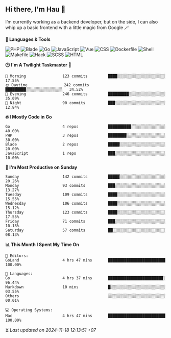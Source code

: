 ## Hi there, I'm Hau 👋
I’m currently working as a backend developer, but on the side, I can also whip up a basic frontend with a little magic from Google 🪄

<!--START_SECTION:readme-stats-->
**💬 Languages & Tools**

![PHP](https://img.shields.io/badge/PHP-63.53%25-4F5D95?&logo=PHP&labelColor=151b23)
![Blade](https://img.shields.io/badge/Blade-25.65%25-f7523f?&logo=Blade&labelColor=151b23)
![Go](https://img.shields.io/badge/Go-06.64%25-00ADD8?&logo=Go&labelColor=151b23)
![JavaScript](https://img.shields.io/badge/JavaScript-02.34%25-f1e05a?&logo=JavaScript&labelColor=151b23)
![Vue](https://img.shields.io/badge/Vue-01.18%25-41b883?&logo=Vue&labelColor=151b23)
![CSS](https://img.shields.io/badge/CSS-00.28%25-563d7c?&logo=CSS&labelColor=151b23)
![Dockerfile](https://img.shields.io/badge/Dockerfile-00.12%25-384d54?&logo=Dockerfile&labelColor=151b23)
![Shell](https://img.shields.io/badge/Shell-00.09%25-89e051?&logo=Shell&labelColor=151b23)
![Makefile](https://img.shields.io/badge/Makefile-00.07%25-427819?&logo=Makefile&labelColor=151b23)
![Hack](https://img.shields.io/badge/Hack-00.07%25-878787?&logo=Hack&labelColor=151b23)
![SCSS](https://img.shields.io/badge/SCSS-00.02%25-c6538c?&logo=SCSS&labelColor=151b23)
![HTML](https://img.shields.io/badge/HTML-00.01%25-e34c26?&logo=HTML&labelColor=151b23)


**🕒 I'm A Twilight Taskmaster 🌆**

```text
🌅 Morning                123 commits         ████░░░░░░░░░░░░░░░░░░░░░   17.55%
🌞 Daytime                242 commits         █████████░░░░░░░░░░░░░░░░   34.52%
🌆 Evening                246 commits         █████████░░░░░░░░░░░░░░░░   35.09%
🌙 Night                  90 commits          ███░░░░░░░░░░░░░░░░░░░░░░   12.84%
```

**🔥 I Mostly Code in Go**

```text
Go                       4 repos             ██████████░░░░░░░░░░░░░░░   40.00%
PHP                      3 repos             ████████░░░░░░░░░░░░░░░░░   30.00%
Blade                    2 repos             █████░░░░░░░░░░░░░░░░░░░░   20.00%
JavaScript               1 repo              ███░░░░░░░░░░░░░░░░░░░░░░   10.00%
```

**📅 I'm Most Productive on Sunday**

```text
Sunday                   142 commits         █████░░░░░░░░░░░░░░░░░░░░   20.26%
Monday                   93 commits          ███░░░░░░░░░░░░░░░░░░░░░░   13.27%
Tuesday                  109 commits         ████░░░░░░░░░░░░░░░░░░░░░   15.55%
Wednesday                106 commits         ████░░░░░░░░░░░░░░░░░░░░░   15.12%
Thursday                 123 commits         ████░░░░░░░░░░░░░░░░░░░░░   17.55%
Friday                   71 commits          ███░░░░░░░░░░░░░░░░░░░░░░   10.13%
Saturday                 57 commits          ██░░░░░░░░░░░░░░░░░░░░░░░   08.13%
```

**📊 This Month I Spent My Time On**

```text
📝 Editors:
GoLand                   4 hrs 47 mins       █████████████████████████   100.00%

💬 Languages:
Go                       4 hrs 37 mins       ████████████████████████░   96.44%
Markdown                 10 mins             █░░░░░░░░░░░░░░░░░░░░░░░░   03.55%
Others                                       ░░░░░░░░░░░░░░░░░░░░░░░░░   00.01%

💻 Operating Systems:
Mac                      4 hrs 47 mins       █████████████████████████   100.00%
```



⏳ *Last updated on 2024-11-18 12:13:51 +07*
<!--END_SECTION:readme-stats-->
